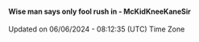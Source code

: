 #### Wise man says only fool rush in - McKidKneeKaneSir
Updated on 06/06/2024 - 08:12:35 (UTC) Time Zone
